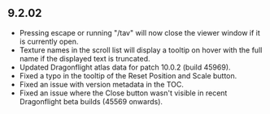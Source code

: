 ## 9.2.02

- Pressing escape or running "/tav" will now close the viewer window if it is currently open.
- Texture names in the scroll list will display a tooltip on hover with the full name if the displayed text is truncated.
- Updated Dragonflight atlas data for patch 10.0.2 (build 45969).
- Fixed a typo in the tooltip of the Reset Position and Scale button.
- Fixed an issue with version metadata in the TOC.
- Fixed an issue where the Close button wasn't visible in recent Dragonflight beta builds (45569 onwards).
